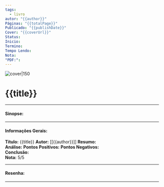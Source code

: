 ```yaml
---
tags:
  - livro
autor: "{{author}}"
Páginas: "{{totalPage}}"
Publicado: "{{publishDate}}"
Cover: "{{coverUrl}}"
Status:
Inicio:
Termino:
Tempo Lendo:
Nota:
"PDF:":
---
```

![cover|150]({{coverUrl}})

# {{title}}

---
#### Sinopse:

---

#### Informações Gerais: 

**Título:** {{title}}
**Autor:** [[{{author}}]]
**Resumo:**   
**Análise:** 
**Pontos Positivos:** 
**Pontos Negativos:**  
**Conclusão:**  
**Nota:** 5/5

---

#### Resenha:


---


